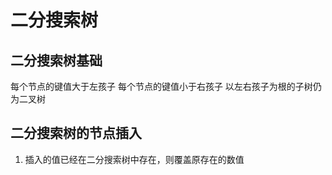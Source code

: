 # 二分搜索树
## 二分搜索树基础
每个节点的键值大于左孩子
每个节点的键值小于右孩子
以左右孩子为根的子树仍为二叉树

##  二分搜索树的节点插入
1.  插入的值已经在二分搜索树中存在，则覆盖原存在的数值
